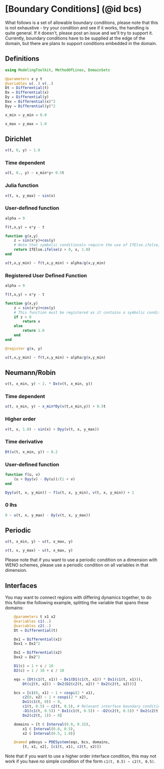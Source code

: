 # [Boundary Conditions] (@id bcs)

What follows is a set of allowable boundary conditions, please note that this is not exhaustive - try your condition and see if it works, the handling is quite general. If it doesn't, please post an issue and we'll try to support it. Currently, boundary conditions have to be supplied at the edge of the domain, but there are plans to support conditions embedded in the domain.

## Definitions
```julia
using ModelingToolkit, MethodOfLines, DomainSets

@parameters x y t
@variables u(..) v(..)
Dt = Differential(t)
Dx = Differential(x)
Dy = Differential(y)
Dxx = Differential(x)^2
Dyy = Differential(y)^2

x_min = y_min = 0.0

x_max = y_max = 1.0
```

## Dirichlet
```julia
v(t, 0, y) ~ 1.0
```
### Time dependent
```julia
u(t, 0., y) ~ x_min*y+ 0.5t
```
### Julia function
```julia
v(t, x, y_max) ~ sin(x)
```
### User-defined function
```julia
alpha = 9

f(t,x,y) = x*y - t

function g(x,y) 
    z = sin(x*y)+cos(y)
    # Note that symbolic conditionals require the use of IfElse.ifelse, or registration
    return IfElse.ifelse(z > 0, x, 1.0)
end

u(t,x,y_min) ~ f(t,x,y_min) + alpha/g(x,y_min)
```
### Registered User Defined Function
```julia
alpha = 9

f(t,x,y) = x*y - t

function g(x,y) 
    z = sin(x*y)+cos(y)
    # This function must be registered as it contains a symbolic conditional
    if z > 0
        return x
    else
        return 1.0
    end
end

@register g(x, y)

u(t,x,y_min) ~ f(t,x,y_min) + alpha/g(x,y_min)
```
## Neumann/Robin
```julia
v(t, x_min, y) ~ 2. * Dx(v(t, x_min, y))
```
### Time dependent
```julia
u(t, x_min, y) ~ x_min*Dy(v(t,x_min,y)) + 0.5t
```
### Higher order
```julia
v(t, x, 1.0) ~ sin(x) + Dyy(v(t, x, y_max))
```
### Time derivative
```julia
Dt(u(t, x_min, y)) ~ 0.2
```
### User-defined function
```julia
function f(u, v)
    (u + Dyy(v) - Dy(u))/(1 + v)
end

Dyy(u(t, x, y_min)) ~ f(u(t, x, y_min), v(t, x, y_min)) + 1
```
### 0 lhs
```julia
0 ~ u(t, x, y_max) - Dy(v(t, x, y_max))
```

## Periodic
```julia
u(t, x_min, y) ~ u(t, x_max, y)

v(t, x, y_max) ~ u(t, x_max, y)
```
Please note that if you want to use a periodic condition on a dimension with WENO schemes, please use a periodic condition on all variables in that dimension.

## Interfaces
You may want to connect regions with differing dynamics together, to do this follow the following example, splitting the variable that spans these domains:
```julia
    @parameters t x1 x2
    @variables c1(..)
    @variables c2(..)
    Dt = Differential(t)

    Dx1 = Differential(x1)
    Dxx1 = Dx1^2

    Dx2 = Differential(x2)
    Dxx2 = Dx2^2

    D1(c) = 1 + c / 10
    D2(c) = 1 / 10 + c / 10

    eqs = [Dt(c1(t, x1)) ~ Dx1(D1(c1(t, x1)) * Dx1(c1(t, x1))),
        Dt(c2(t, x2)) ~ Dx2(D2(c2(t, x2)) * Dx2(c2(t, x2)))]

    bcs = [c1(0, x1) ~ 1 + cospi(2 * x1),
        c2(0, x2) ~ 1 + cospi(2 * x2),
        Dx1(c1(t, 0)) ~ 0,
        c1(t, 0.5) ~ c2(t, 0.5), # Relevant interface boundary condition
        -D1(c1(t, 0.5)) * Dx1(c1(t, 0.5)) ~ -D2(c2(t, 0.5)) * Dx2(c2(t, 0.5)), # Higher order interface condition
        Dx2(c2(t, 1)) ~ 0]

    domains = [t ∈ Interval(0.0, 0.15),
        x1 ∈ Interval(0.0, 0.5),
        x2 ∈ Interval(0.5, 1.0)]

    @named pdesys = PDESystem(eqs, bcs, domains,
        [t, x1, x2], [c1(t, x1), c2(t, x2)])
```
Note that if you want to use a higher order interface condition, this may not work if you have no simple condition of the form `c1(t, 0.5) ~ c2(t, 0.5)`.
